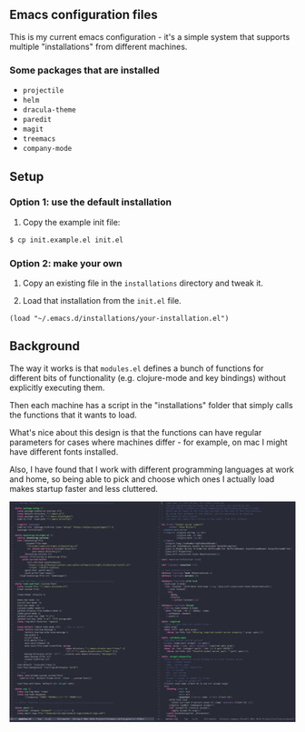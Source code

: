 ## Emacs configuration files

This is my current emacs configuration - it's a simple system that
supports multiple "installations" from different machines.

### Some packages that are installed

* `projectile`
* `helm`
* `dracula-theme`
* `paredit`
* `magit`
* `treemacs`
* `company-mode`

## Setup

### Option 1: use the default installation
1. Copy the example init file:
  ```sh
  $ cp init.example.el init.el
  ```

### Option 2: make your own
1. Copy an existing file in the `installations` directory and tweak
   it.

2. Load that installation from the `init.el` file.
  ```elisp
  (load "~/.emacs.d/installations/your-installation.el")
  ```

## Background

The way it works is that `modules.el` defines a bunch of functions for
different bits of functionality (e.g. clojure-mode and key bindings)
without explicitly executing them.

Then each machine has a script in the "installations" folder that
simply calls the functions that it wants to load.

What's nice about this design is that the functions can have regular
parameters for cases where machines differ - for example, on mac I
might have different fonts installed.

Also, I have found that I work with different programming languages at
work and home, so being able to pick and choose which ones I actually
load makes startup faster and less cluttered.


![screenshots](images/emacs-screenshot.png)
